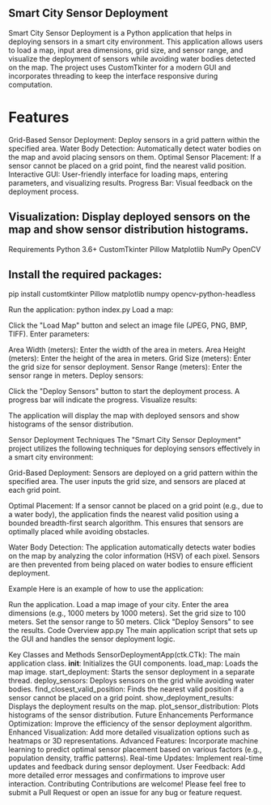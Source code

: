 ## Smart City Sensor Deployment
Smart City Sensor Deployment is a Python application that helps in deploying sensors in a smart city environment. This application allows users to load a map, input area dimensions, grid size, and sensor range, and visualize the deployment of sensors while avoiding water bodies detected on the map. The project uses CustomTkinter for a modern GUI and incorporates threading to keep the interface responsive during computation.

# Features
Grid-Based Sensor Deployment: Deploy sensors in a grid pattern within the specified area.
Water Body Detection: Automatically detect water bodies on the map and avoid placing sensors on them.
Optimal Sensor Placement: If a sensor cannot be placed on a grid point, find the nearest valid position.
Interactive GUI: User-friendly interface for loading maps, entering parameters, and visualizing results.
Progress Bar: Visual feedback on the deployment process.
## Visualization: Display deployed sensors on the map and show sensor distribution histograms.
Requirements
Python 3.6+
CustomTkinter
Pillow
Matplotlib
NumPy
OpenCV

## Install the required packages:

pip install customtkinter Pillow matplotlib numpy opencv-python-headless

Run the application:
python index.py
Load a map:

Click the "Load Map" button and select an image file (JPEG, PNG, BMP, TIFF).
Enter parameters:

Area Width (meters): Enter the width of the area in meters.
Area Height (meters): Enter the height of the area in meters.
Grid Size (meters): Enter the grid size for sensor deployment.
Sensor Range (meters): Enter the sensor range in meters.
Deploy sensors:

Click the "Deploy Sensors" button to start the deployment process. A progress bar will indicate the progress.
Visualize results:

The application will display the map with deployed sensors and show histograms of the sensor distribution.

Sensor Deployment Techniques
The "Smart City Sensor Deployment" project utilizes the following techniques for deploying sensors effectively in a smart city environment:

Grid-Based Deployment: Sensors are deployed on a grid pattern within the specified area. The user inputs the grid size, and sensors are placed at each grid point.

Optimal Placement: If a sensor cannot be placed on a grid point (e.g., due to a water body), the application finds the nearest valid position using a bounded breadth-first search algorithm. This ensures that sensors are optimally placed while avoiding obstacles.

Water Body Detection: The application automatically detects water bodies on the map by analyzing the color information (HSV) of each pixel. Sensors are then prevented from being placed on water bodies to ensure efficient deployment.

Example
Here is an example of how to use the application:

Run the application.
Load a map image of your city.
Enter the area dimensions (e.g., 1000 meters by 1000 meters).
Set the grid size to 100 meters.
Set the sensor range to 50 meters.
Click "Deploy Sensors" to see the results.
Code Overview
app.py
The main application script that sets up the GUI and handles the sensor deployment logic.

Key Classes and Methods
SensorDeploymentApp(ctk.CTk): The main application class.
__init__: Initializes the GUI components.
load_map: Loads the map image.
start_deployment: Starts the sensor deployment in a separate thread.
deploy_sensors: Deploys sensors on the grid while avoiding water bodies.
find_closest_valid_position: Finds the nearest valid position if a sensor cannot be placed on a grid point.
show_deployment_results: Displays the deployment results on the map.
plot_sensor_distribution: Plots histograms of the sensor distribution.
Future Enhancements
Performance Optimization: Improve the efficiency of the sensor deployment algorithm.
Enhanced Visualization: Add more detailed visualization options such as heatmaps or 3D representations.
Advanced Features: Incorporate machine learning to predict optimal sensor placement based on various factors (e.g., population density, traffic patterns).
Real-time Updates: Implement real-time updates and feedback during sensor deployment.
User Feedback: Add more detailed error messages and confirmations to improve user interaction.
Contributing
Contributions are welcome! Please feel free to submit a Pull Request or open an issue for any bug or feature request.
